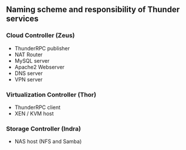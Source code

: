 <h2>Naming scheme and responsibility of Thunder services</h2>

<h3>Cloud Controller (Zeus)</h3>
<ul>
<li>ThunderRPC publisher</li>
<li>NAT Router</li>
<li>MySQL server</li>
<li>Apache2 Webserver</li>
<li>DNS server</li>
<li>VPN server</li>
</ul>

<h3>Virtualization Controller (Thor)</h3>
<ul>
<li>ThunderRPC client</li>
<li>XEN / KVM host</li>
</ul>

<h3>Storage Controller (Indra)</h3>
<ul>
<li>NAS host (NFS and Samba)</li>
</ul>
